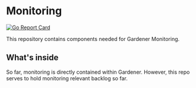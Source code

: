 # Monitoring

[![Go Report Card](https://goreportcard.com/badge/github.com/gardener/Monitoring)](https://goreportcard.com/report/github.com/gardener/Monitoring)

This repository contains components needed for Gardener Monitoring.

## What's inside

So far, monitoring is directly contained within Gardener. However, this repo serves to hold monitoring relevant backlog so far.